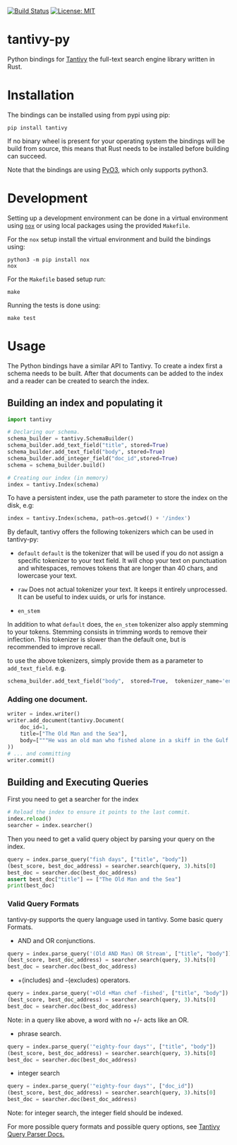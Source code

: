 [![Build Status](https://travis-ci.org/quickwit-inc/tantivy-py.svg?branch=master)](https://travis-ci.org/quickwit-inc/tantivy-py)
[![License: MIT](https://img.shields.io/badge/License-MIT-yellow.svg)](https://opensource.org/licenses/MIT)

tantivy-py
==========

Python bindings for [Tantivy](https://github.com/quickwit-oss/tantivy) the full-text search engine library written in Rust.


# Installation

The bindings can be installed using from pypi using pip:

    pip install tantivy

If no binary wheel is present for your operating system the bindings will be
build from source, this means that Rust needs to be installed before building
can succeed.

Note that the bindings are using [PyO3](https://github.com/PyO3/pyo3), which
only supports python3.

# Development

Setting up a development environment can be done in a virtual environment using
[`nox`](https://nox.thea.codes) or using local packages using the provided `Makefile`.

For the `nox` setup install the virtual environment and build the bindings using:

    python3 -m pip install nox
    nox

For the `Makefile` based setup run:

    make

Running the tests is done using:

    make test

# Usage

The Python bindings have a similar API to Tantivy. To create a index first a schema
needs to be built. After that documents can be added to the index and a reader
can be created to search the index.

## Building an index and populating it

```python
import tantivy

# Declaring our schema.
schema_builder = tantivy.SchemaBuilder()
schema_builder.add_text_field("title", stored=True)
schema_builder.add_text_field("body", stored=True)
schema_builder.add_integer_field("doc_id",stored=True)
schema = schema_builder.build()

# Creating our index (in memory)
index = tantivy.Index(schema)
```

To have a persistent index, use the path
parameter to store the index on the disk, e.g:

```python
index = tantivy.Index(schema, path=os.getcwd() + '/index')
```

By default, tantivy  offers the following tokenizers
which can be used in tantivy-py:
 -  `default`
`default` is the tokenizer that will be used if you do not
 assign a specific tokenizer to your text field.
 It will chop your text on punctuation and whitespaces,
 removes tokens that are longer than 40 chars, and lowercase your text.

-  `raw`
 Does not actual tokenizer your text. It keeps it entirely unprocessed.
 It can be useful to index uuids, or urls for instance.

-  `en_stem`

 In addition to what `default` does, the `en_stem` tokenizer also
 apply stemming to your tokens. Stemming consists in trimming words to
 remove their inflection. This tokenizer is slower than the default one,
 but is recommended to improve recall.

to use the above tokenizers, simply provide them as a parameter to `add_text_field`. e.g.
```python
schema_builder.add_text_field("body",  stored=True,  tokenizer_name='en_stem')
```

### Adding one document.

```python
writer = index.writer()
writer.add_document(tantivy.Document(
	doc_id=1,
    title=["The Old Man and the Sea"],
    body=["""He was an old man who fished alone in a skiff in the Gulf Stream and he had gone eighty-four days now without taking a fish."""],
))
# ... and committing
writer.commit()
```


## Building and Executing Queries

First you need to get a searcher for the index

```python
# Reload the index to ensure it points to the last commit.
index.reload()
searcher = index.searcher()
```

Then you need to get a valid query object by parsing your query on the index.

```python
query = index.parse_query("fish days", ["title", "body"])
(best_score, best_doc_address) = searcher.search(query, 3).hits[0]
best_doc = searcher.doc(best_doc_address)
assert best_doc["title"] == ["The Old Man and the Sea"]
print(best_doc)
```

### Valid Query Formats

tantivy-py supports the query language used in tantivy.
Some basic query Formats.


 - AND and OR conjunctions.
```python
query = index.parse_query('(Old AND Man) OR Stream', ["title", "body"])
(best_score, best_doc_address) = searcher.search(query, 3).hits[0]
best_doc = searcher.doc(best_doc_address)
```

 - +(includes) and -(excludes) operators.
```python
query = index.parse_query('+Old +Man chef -fished', ["title", "body"])
(best_score, best_doc_address) = searcher.search(query, 3).hits[0]
best_doc = searcher.doc(best_doc_address)
```
Note: in a query like above, a word with no +/- acts like an OR.

 - phrase search.
```python
query = index.parse_query('"eighty-four days"', ["title", "body"])
(best_score, best_doc_address) = searcher.search(query, 3).hits[0]
best_doc = searcher.doc(best_doc_address)
```

- integer search
```python
query = index.parse_query('"eighty-four days"', ["doc_id"])
(best_score, best_doc_address) = searcher.search(query, 3).hits[0]
best_doc = searcher.doc(best_doc_address)
```
Note: for integer search, the integer field should be indexed.

For more possible query formats and possible query options, see [Tantivy Query Parser Docs.](https://docs.rs/tantivy/latest/tantivy/query/struct.QueryParser.html)
